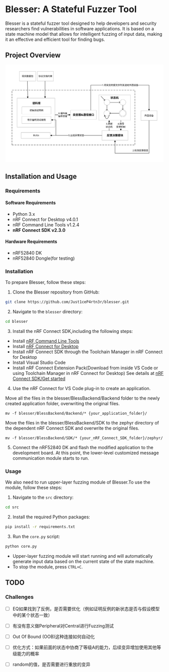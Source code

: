 # Blesser: A Stateful Fuzzer Tool

Blesser is a stateful fuzzer tool designed to help developers and security researchers find vulnerabilities in software applications. It is based on a state machine model that allows for intelligent fuzzing of input data, making it an effective and efficient tool for finding bugs.

## Project Overview



![](Figures/Architecture.svg)

## Installation and Usage

### Requirements

#### Software Requirements

- Python 3.x
- nRF Connect for Desktop v4.0.1
- nRF Command Line Tools v1.2.4
- **nRF Connect SDK v2.3.0**

#### Hardware Requirements
- nRF52840 DK
- nRF52840 Dongle(for testing)

### Installation

To prepare Blesser, follow these steps:

1. Clone the Blesser repository from GitHub:

```bash
git clone https://github.com/Just1ceP4rtn3r/blesser.git
```

2. Navigate to the `blesser` directory:

```bash
cd blesser
```

3. lnstall the nRF Connect SDK,including the following steps:
- Install [nRF Command Line Tools](https://www.nordicsemi.com/Products/Development-tools/nRF-Command-Line-Tools/Download)
- Install [nRF Connect for Desktop](https://www.nordicsemi.com/Products/Development-tools/nRF-Connect-for-Desktop/Download)
- Install nRF Connect SDK through the TooIchain Manager in nRF Connect for Desktop
- Install Visual Studio Code
- Install nRF Connect Extension Pack(Download from inside VS Code or using Toolchain Manager in nRF Connect for Desktop)
See details at [nRF Connect SDK/Get started](https://www.nordicsemi.com/Products/Development-software/nRF-Connect-SDK/GetStarted#infotabs)


4. Use the nRF Connect for VS Code plug-in to create an application. 

Move all the files in the blesser/BlessBackend/Backend folder to the newly created application folder, overwriting the original files.

```shell
mv -f blesser/BlessBackend/Backend/* {your_application_folder}/
```

Move the files in the blesser/BlessBackend/SDK to the zephyr directory of the dependent nRF Connect SDK and overwrite the original files.

```shell
mv -f blesser/BlessBackend/SDK/* {your_nRF_Connect_SDK_folder}/zephyr/
```


5. Connect the nRF52840 DK and flash the modified application to the development board.
    At this point, the lower-level customized message communication module starts to run.

### Usage

We also need to run upper-layer fuzzing module of Blesser.To use the module, follow these steps:

1. Navigate to the `src` directory:

```bash
cd src
```

2. Install the required Python packages:

```bash
pip install -r requirements.txt
```

3.  Run the `core.py` script:

```bash
python core.py 
```

- Upper-layer fuzzing module will start running and will automatically generate input data based on the current state of the state machine.
- To stop the module, press `CTRL+C`.


## TODO


### Challenges

- [ ] EQ如果找到了反例，是否需要优化（例如证明反例的新状态是否与假设模型中的某个状态一致）
- [ ] 有没有意义做Peripheral对Central进行Fuzzing测试
- [ ] Out Of Bound (OOB)这种连接如何自动化
- [ ] 优化方式：如果前面的状态中协商了等级A的能力，后续变异增加使用其他等级能力的概率
- [ ] random的值，是否需要进行重放的变异







